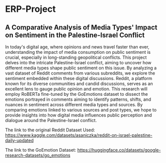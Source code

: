 # ERP-Project
## A Comparative Analysis of Media Types' Impact on Sentiment in the Palestine-Israel Conflict
In today's digital age, where opinions and news travel faster than ever, understanding the
impact of media consumption on public sentiment is crucial, especially in long-standing
geopolitical conflicts. This project delves into the intricate Palestine-Israel conflict, aiming
to uncover how different media types shape public sentiment on this issue. By analyzing a
vast dataset of Reddit comments from various subreddits, we explore the sentiment
embedded within these digital discussions.
Reddit, a platform known for its diverse communities and candid discussions, serves as
an excellent lens to gauge public opinion and emotion. This research will employ
RoBERTa fine-tuned by the GoEmotions dataset to dissect the emotions portrayed in comments aiming to
identify patterns, shifts, and nuances in sentiment across different media types and
sources. By comparing emotions linked to various sources and post types, we
hope to provide insights into how digital media influences public perception and dialogue
around the Palestine-Israel conflict.

The link to the original Reddit Dataset Used: https://www.kaggle.com/datasets/asaniczka/reddit-on-israel-palestine-daily-updated

The link to the GoEmotion Dataset: https://huggingface.co/datasets/google-research-datasets/go_emotions

